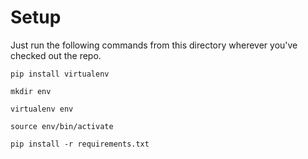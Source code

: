 # Setup 

Just run the following commands from this directory wherever you've checked out the repo.

```
pip install virtualenv

mkdir env

virtualenv env

source env/bin/activate

pip install -r requirements.txt
```
